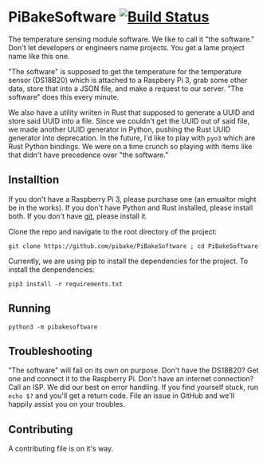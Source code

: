 # PiBakeSoftware [![Build Status](https://travis-ci.com/pibake/PiBakeSoftware.svg?branch=master)](https://travis-ci.com/pibake/PiBakeSoftware)

The temperature sensing module software. We like to call it "the software." Don't let developers or engineers name projects. You get a lame project name like this one. 

"The software" is supposed to get the temperature for the temperature sensor (DS18B20) which is attached to a Raspbery Pi 3, grab some other data, store that into a JSON file, and make a request to our server. "The software" does this every minute.

We also have a utility wriiten in Rust that supposed to generate a UUID and store said UUID into a file. Since we couldn't get the UUID out of said file, we made another UUID generator in Python, pushing the Rust UUID generator into deprecation. In the future, I'd like to play with `pyo3` which are Rust Python bindings. We were on a time crunch so playing with items like that didn't have precedence over "the software."

## Installtion

If you don't have a Raspberry Pi 3, please purchase one (an emualtor might be in the works).
If you don't have Python and Rust installed, please install both.
If you don't have [git](https://git-scm.com/), please install it.

Clone the repo and navigate to the root directory of the project:

`git clone https://github.com/pibake/PiBakeSoftware ; cd PiBakeSoftware`

Currently, we are using pip to install the dependencies for the project. To install the denpendencies:

`pip3 install -r requirements.txt`

## Running

`python3 -m pibakesoftware`

## Troubleshooting

"The software" will fail on its own on purpose. Don't have the DS18B20? Get one and connect it to the Raspberry Pi. Don't have an internet connection? Call an ISP. We did our best on error handling. If you find yourself stuck, run `echo $?` and you'll get a return code. File an issue in GitHub and we'll happily assist you on your troubles.

## Contributing

A contributing file is on it's way.
